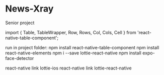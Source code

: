 
# News-Xray
Senior project

import { Table, TableWrapper, Row, Rows, Col, Cols, Cell } from 'react-native-table-component';

run in project folder:
npm install react-native-table-component
npm install react-native-elements
npm i --save lottie-react-native
npm install expo-face-detector

react-native link lottie-ios
react-native link lottie-react-native
